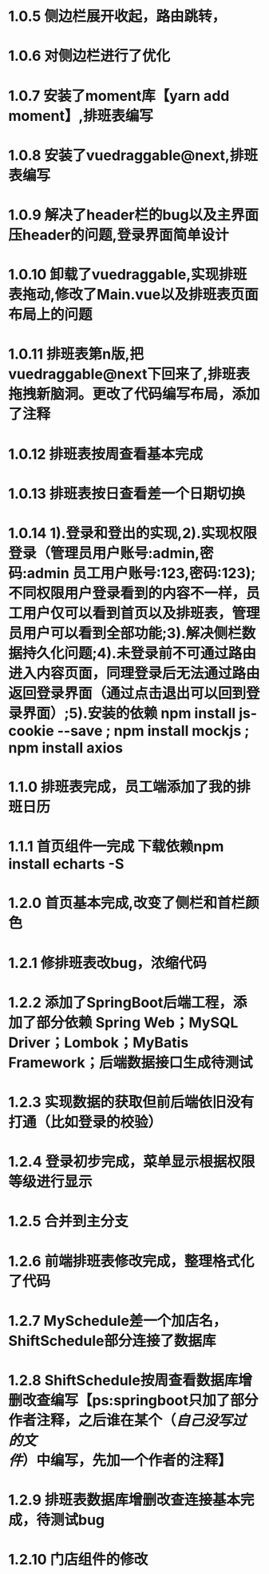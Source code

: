 # 1.0.5 侧边栏展开收起，路由跳转，
# 1.0.6 对侧边栏进行了优化
# 1.0.7 安装了moment库【yarn add moment】,排班表编写
# 1.0.8 安装了vuedraggable@next,排班表编写
# 1.0.9 解决了header栏的bug以及主界面压header的问题,登录界面简单设计
# 1.0.10 卸载了vuedraggable,实现排班表拖动,修改了Main.vue以及排班表页面布局上的问题
# 1.0.11 排班表第n版,把vuedraggable@next下回来了,排班表拖拽新脑洞。更改了代码编写布局，添加了注释
# 1.0.12 排班表按周查看基本完成
# 1.0.13 排班表按日查看差一个日期切换
# 1.0.14   1).登录和登出的实现,2).实现权限登录（管理员用户账号:admin,密码:admin 员工用户账号:123,密码:123);不同权限用户登录看到的内容不一样，员工用户仅可以看到首页以及排班表，管理员用户可以看到全部功能;3).解决侧栏数据持久化问题;4).未登录前不可通过路由进入内容页面，同理登录后无法通过路由返回登录界面（通过点击退出可以回到登录界面）;5).安装的依赖 npm install js-cookie --save  ; npm install mockjs ; npm install axios
# 1.1.0 排班表完成，员工端添加了我的排班日历
# 1.1.1 首页组件一完成 下载依赖npm install echarts -S
# 1.2.0 首页基本完成,改变了侧栏和首栏颜色
# 1.2.1 修排班表改bug，浓缩代码 
# 1.2.2 添加了SpringBoot后端工程，添加了部分依赖 Spring Web；MySQL Driver；Lombok；MyBatis Framework；后端数据接口生成待测试
# 1.2.3 实现数据的获取但前后端依旧没有打通（比如登录的校验）
# 1.2.4 登录初步完成，菜单显示根据权限等级进行显示
# 1.2.5 合并到主分支
# 1.2.6 前端排班表修改完成，整理格式化了代码
# 1.2.7 MySchedule差一个加店名，ShiftSchedule部分连接了数据库
# 1.2.8 ShiftSchedule按周查看数据库增删改查编写【ps:springboot只加了部分作者注释，之后谁在某个（$自己没写过的文件$）中编写，先加一个作者的注释】
# 1.2.9 排班表数据库增删改查连接基本完成，待测试bug
# 1.2.10 门店组件的修改
